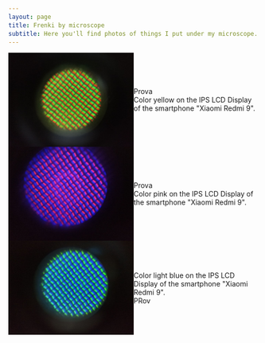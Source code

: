 ```yaml
---
layout: page
title: Frenki by microscope
subtitle: Here you'll find photos of things I put under my microscope. Hope you find it interesting
---
```



<div style="display: flex; justify-content: flex-start; align-items: center;">
  <img width="50%" src="MicroscopeGallery/yellow.jpeg" alt="">
  <p style="margin: 0;"> Prova<br> Color yellow on the IPS LCD Display of the smartphone "Xiaomi Redmi 9".</p>
</div>

<div style="display: flex; justify-content: flex-start; align-items: center;">
  <img width="50%" src="MicroscopeGallery/purple.jpeg" alt="">
  <p style="margin: 0;"> Prova<br> Color pink on the IPS LCD Display of the smartphone "Xiaomi Redmi 9".</p>
</div>

<div style="display: flex; justify-content: flex-start; align-items: center;">
  <img width="50%" src="MicroscopeGallery/blu.jpeg" alt="">
  <p style="margin: 0;"> Color light blue on the IPS LCD Display of the smartphone "Xiaomi Redmi 9".<br> PRov</p>
</div>
